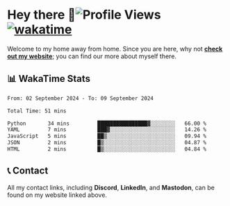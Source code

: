 # Hey there :wave:![Profile Views](https://komarev.com/ghpvc/?username=skifli) [![wakatime](https://wakatime.com/badge/user/b4317b02-0c6d-457b-82a4-a448b8a8d1df.svg)](https://wakatime.com/@b4317b02-0c6d-457b-82a4-a448b8a8d1df)

Welcome to my home away from home. Since you are here, why not [**check out my website**](https://skifli.github.io); you can find our more about myself there.

## 📊 WakaTime Stats

<!--START_SECTION:waka-->

```txt
From: 02 September 2024 - To: 09 September 2024

Total Time: 51 mins

Python       34 mins         ████████████████▓░░░░░░░░   66.00 %
YAML         7 mins          ███▓░░░░░░░░░░░░░░░░░░░░░   14.26 %
JavaScript   5 mins          ██▒░░░░░░░░░░░░░░░░░░░░░░   09.94 %
JSON         2 mins          █▒░░░░░░░░░░░░░░░░░░░░░░░   04.87 %
HTML         2 mins          █▒░░░░░░░░░░░░░░░░░░░░░░░   04.84 %
```

<!--END_SECTION:waka-->

## 📞 Contact

All my contact links, including **Discord**, **LinkedIn**, and **Mastodon**, can be found on my website linked above.
